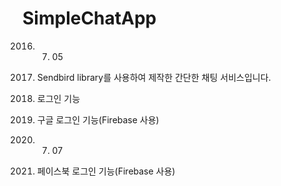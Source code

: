 # SimpleChatApp

2016. 07. 05 
1. Sendbird library를 사용하여 제작한 간단한 채팅 서비스입니다.
2. 로그인 기능
3. 구글 로그인 기능(Firebase 사용)

2016. 07. 07
1. 페이스북 로그인 기능(Firebase 사용)
